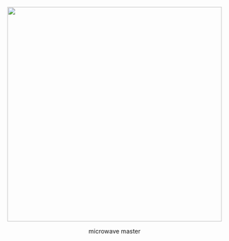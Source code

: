 <p align="center">
      <img width="500" src="https://files.catbox.moe/1m83dz.png">
</p>
<p align="center">
microwave master
</p>
